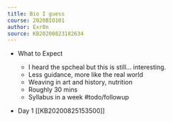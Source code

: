 ```yaml
---
title: Bio I guess
course: 2020BIO101
author: Exr0n
source: KB20200823182634
---
```


- What to Expect
	- I heard the spcheal but this is still... interesting.
	- Less guidance, more like the real world
	- Weaving in art and history, nutrition
	- Roughly 30 mins
	- Syllabus in a week #todo/followup

- Day 1 [[KB20200825153500]]
